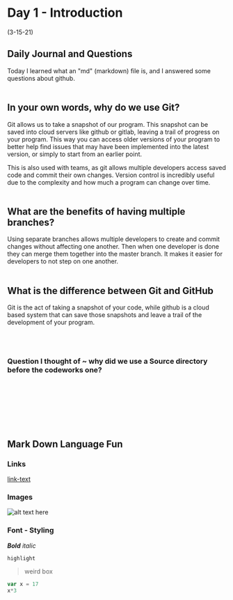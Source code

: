 # Day 1 - Introduction

 (3-15-21)

## Daily Journal and Questions
Today I learned what an "md" (markdown) file is, and I answered some questions about github.
<br>
<br>
## In your own words, why do we use Git?

Git allows us to take a snapshot of our program. This snapshot can be saved into cloud servers like github or gitlab, leaving a trail of progress on your program. This way you can access older versions of your program to better help find issues that may have been implemented into the latest version, or simply to start from an earlier point.

This is also used with teams, as git allows multiple developers access saved code and commit their own changes. Version control is incredibly useful due to the complexity and how much a program can change over time.
<br>
<br>

## What are the benefits of having multiple branches?

Using separate branches allows multiple developers to create and commit changes without affecting one another. Then when one developer is done they can merge them together into the master branch. It makes it easier for developers to not step on one another.
<br>
<br>
## What is the difference between Git and GitHub

Git is the act of taking a snapshot of your code, while github is a cloud based system that can save those snapshots and leave a trail of the development of your program.

<br>
<br>

### Question I thought of ~ why did we use a Source directory before the codeworks one?

<br>
<br>
<br>
<br>
<br>
<br>


## Mark Down Language Fun

### Links
[link-text](https:google.com)

### Images
![alt text here](https://placehold.it/200x200)

### Font - Styling

***Bold***
_italic_

`highlight`

>weird box

```javascript
var x = 17
x*3
```










